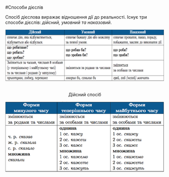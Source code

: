 #Способи дiєслiв

Спосiб дiєслова виражає вiдношення дiї до реальностi. Iснує три способи дiєслiв: <i>дiйсний, умовний та наказовий</i>.

<div class="center">
<img src="../pics/10/5.png" width="800px" class="center"/>
</div>
<br>

<p style="text-align:center;"><span class="p1">Дiйсний спосiб</span></p>
<div class="center">
<img src="../pics/10/6.png" width="650px" class="center"/>
</div>
<br>